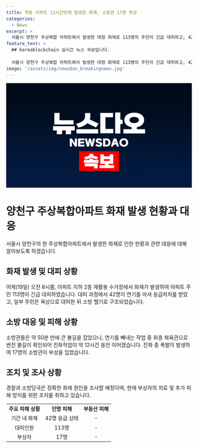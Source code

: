 ```yaml
---
title: 목동 아파트 12시간만에 발생한 화재, 소방관 17명 부상
categories:
  - News
excerpt: >
  서울시 양천구 주상복합 아파트에서 발생한 대형 화재로 113명의 주민이 긴급 대피하고, 42명이 연기를 마셨으며, 17명의 소방관이 부상을 입었습니다. 화재가 발생한 재활용 수거장에서 시작돼 약 50분 동안 불길을 제어하는데 시간이 걸렸고, 연기를 빼내는 작업 중에 불길이 번져 체육관까지 번졌습니다. 지속적인 진화작업과 폭발이 발생하며 현재도 정확한 화재 원인을 조사 중입니다.
feature_text: >
  ## koreablockchain 실시간 뉴스 속보입니다.

  서울시 양천구 주상복합 아파트에서 발생한 대형 화재로 113명의 주민이 긴급 대피하고, 42명이 연기를 마셨으며, 17명의 소방관이 부상을 입었습니다. 화재가 발생한 재활용 수거장에서 시작돼 약 50분 동안 불길을 제어하는데 시간이 걸렸고, 연기를 빼내는 작업 중에 불길이 번져 체육관까지 번졌습니다. 지속적인 진화작업과 폭발이 발생하며 현재도 정확한 화재 원인을 조사 중입니다.
image: '/assets/img/newsdao_breakingnews.jpg'
---
```


<p><img src="/assets/img/newsdao_breakingnews.jpg" alt="koreablockchain 속보" /></p>

<h1>양천구 주상복합아파트 화재 발생 현황과 대응</h1>

<p data-ke-size="size16">서울시 양천구의 한 주상복합아파트에서 발생한 화재로 인한 현황과 관련 대응에 대해 알아보도록 하겠습니다.</p>

<h2 data-ke-size="size26">화재 발생 및 대피 상황</h2>

<p data-ke-size="size16">어제(19일) 오전 8시쯤, 아파트 지하 2층 재활용 수거장에서 화재가 발생하여 아파트 주민 113명이 긴급 대피하였습니다. 대피 과정에서 42명이 연기를 마셔 응급처치를 받았고, 일부 주민은 옥상으로 대피한 뒤 소방 헬기로 구조되었습니다.</p>

<h2 data-ke-size="size26">소방 대응 및 피해 상황</h2>

<p data-ke-size="size16">소방관들은 약 50분 만에 큰 불길을 잡았으나, 연기를 빼내는 작업 중 위층 체육관으로 번진 불길이 확인되어 진화작업이 약 12시간 동안 이어졌습니다. 진화 중 폭발이 발생하여 17명의 소방관이 부상을 입었습니다.</p>

<h2 data-ke-size="size26">조치 및 조사 상황</h2>

<p data-ke-size="size16">경찰과 소방당국은 정확한 화재 원인을 조사할 예정이며, 현재 부상자의 치료 및 추가 피해 방지를 위한 조치를 취하고 있습니다.</p>

<table>
    <tr>
        <td style="text-align: center; height: 17px;"><b>주요 피해 상황</b></td>
        <td style="text-align: center; height: 17px;"><b>인명 피해</b></td>
        <td style="text-align: center; height: 17px;"><b>부동산 피해</b></td>
    </tr>
    <tr>
        <td style="text-align: center; height: 17px;">기간 내 화재</td>
        <td style="text-align: center; height: 17px;">42명 응급 상태</td>
        <td style="text-align: center; height: 17px;">- </td>
    </tr>
    <tr>
        <td style="text-align: center; height: 17px;">대피인원</td>
        <td style="text-align: center; height: 17px;">113명</td>
        <td style="text-align: center; height: 17px;">- </td>
    </tr>
    <tr>
        <td style="text-align: center; height: 17px;">부상자</td>
        <td style="text-align: center; height: 17px;">17명</td>
        <td style="text-align: center; height: 17px;">- </td>
    </tr>
</table>

<p data-ke-size="size16">&nbsp;</p>

<p data-ke-size="size16">&nbsp;</p>

<p data-ke-size="size16">&nbsp;</p>

